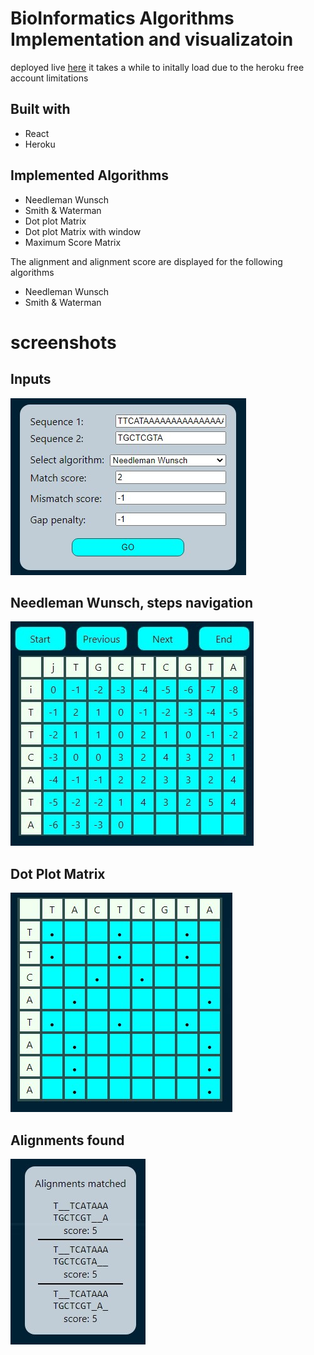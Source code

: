 # BioInformatics Algorithms Implementation and visualizatoin

deployed live [here](https://bit.ly/3fklUMv) it takes a while to initally load due to the heroku free account limitations

## Built with

-   React
-   Heroku

## Implemented Algorithms

-   Needleman Wunsch
-   Smith &amp; Waterman
-   Dot plot Matrix
-   Dot plot Matrix with window
-   Maximum Score Matrix

The alignment and alignment score are displayed for the following algorithms

-   Needleman Wunsch
-   Smith &amp; Waterman

# screenshots

## Inputs

![Inputs](documentation/inputs.jpg)

## Needleman Wunsch, steps navigation

![Needleman and Wunsch algorithm](documentation/needleman.jpg)

## Dot Plot Matrix

![Dot Plot matrix](documentation/dotplot.jpg)

## Alignments found

![Alignments](documentation/alignments.jpg)
